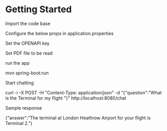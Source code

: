 # Getting Started

Import the code base

Configure the below props in application.properties


Set the OPENAPI key 


Set PDF file to be read 

run the app 

mvn spring-boot:run

Start chatting

curl -i -X POST -H "Content-Type: application/json" -d "{\"question\":\"What is the Terminal for my flight \"}" http://localhost:8080/chat

Sample response

{"answer":"The terminal at London Heathrow Airport for your flight is Terminal 2."}

